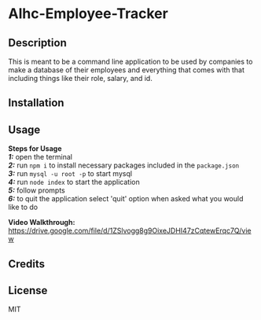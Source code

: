 # Alhc-Employee-Tracker

##  Description
This is meant to be a command line application to be used by companies to make a database of their employees and everything that comes with that including things like their role, salary, and id. 

## Installation

## Usage
**Steps for Usage**  
***1:*** open the terminal  
***2:*** run  `npm i` to install necessary packages included in the `package.json`   
***3:*** run `mysql -u root -p` to start mysql  
***4:*** run `node index` to start the application   
***5:*** follow prompts  
***6:*** to quit the application select 'quit' option when asked what you would like to do

**Video Walkthrough:** https://drive.google.com/file/d/1ZSlvogg8g9OixeJDHI47zCqtewErqc7Q/view
## Credits

## License 
MIT
